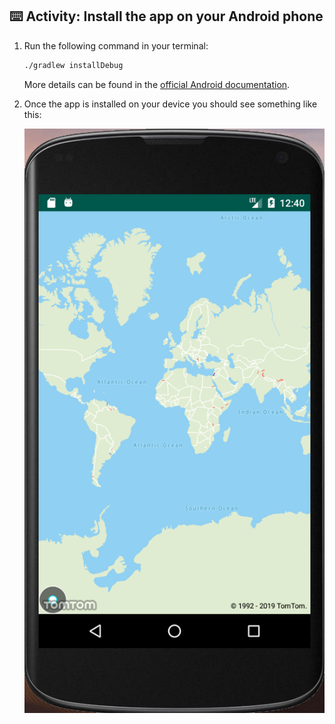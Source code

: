 ## :keyboard: Activity: Install the app on your Android phone

1. Run the following command in your terminal:
    ```bash
    ./gradlew installDebug
    ```
    More details can be found in the [official Android documentation](https://developer.android.com/studio/build/building-cmdline#DebugMode).
1. Once the app is installed on your device you should see something like this:

    ![app view](../assets/app-display-map.png)
